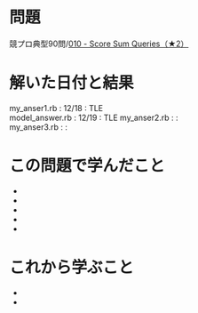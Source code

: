 # 問題
競プロ典型90問/[010 - Score Sum Queries（★2）](https://atcoder.jp/contests/typical90/tasks/typical90_j)

# 解いた日付と結果
my_anser1.rb : 12/18 : TLE  
model_answer.rb : 12/19 : TLE 
my_anser2.rb :  :  
my_anser3.rb :  :  

# この問題で学んだこと
* 
* 
* 
* 
* 

# これから学ぶこと
* 
* 